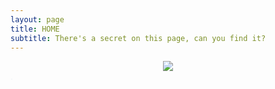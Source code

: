 ```yaml
---
layout: page
title: HOME
subtitle: There's a secret on this page, can you find it?
---
```


<div style="text-align: center;">
  <img src="https://i0.wp.com/www.periodismo.com/wp-content/subid/2021-04-24_18-44-38.jpg?w=640&ssl=1" />
</div>


<a href="https://www.youtube.com/watch?v=IGjE_zgs2Hw" style="color: #F0F4F8; text-decoration: none;">
  <span style="color: #F0F4F8;" onmouseover="this.style.color='#4A6BFF'" onmouseout="this.style.color='#F0F4F8'">.</span>
</a>

